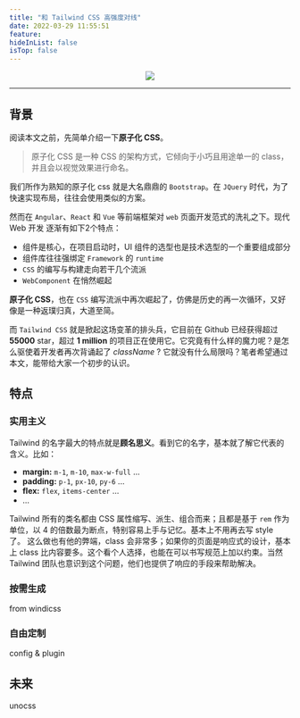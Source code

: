 ```yaml
---
title: "和 Tailwind CSS 高强度对线"
date: 2022-03-29 11:55:51
feature: 
hideInList: false
isTop: false
---
```



<p align="center">
  <img style="max-height: 240px" src="https://cdn.learnku.com/uploads/images/202003/11/1/yqh85AThHg.png">
</p>

---

## 背景

阅读本文之前，先简单介绍一下**原子化 CSS**。

> 原子化 CSS 是一种 CSS 的架构方式，它倾向于小巧且用途单一的 class，并且会以视觉效果进行命名。

我们所作为熟知的原子化 css 就是大名鼎鼎的 `Bootstrap`。在 `JQuery` 时代，为了快速实现布局，往往会使用类似的方案。

然而在 `Angular`、`React` 和 `Vue` 等前端框架对 `web` 页面开发范式的洗礼之下。现代 Web 开发 逐渐有如下2个特点：

- 组件是核心，在项目启动时，UI 组件的选型也是技术选型的一个重要组成部分
- 组件库往往强绑定 `Framework` 的 `runtime`
- `CSS` 的编写与构建走向若干几个流派
- `WebComponent` 在悄然崛起

**原子化 CSS**，也在 `CSS` 编写流派中再次崛起了，仿佛是历史的再一次循环，又好像是一种返璞归真，大道至简。

而 `Tailwind CSS` 就是掀起这场变革的排头兵，它目前在 Github 已经获得超过 **55000** star，超过 **1 million** 的项目正在使用它。它究竟有什么样的魔力呢？是怎么驱使着开发者再次背诵起了 *className* ? 它就没有什么局限吗？笔者希望通过本文，能带给大家一个初步的认识。

## 特点

### 实用主义

Tailwind 的名字最大的特点就是**顾名思义**。看到它的名字，基本就了解它代表的含义。比如：

- **margin:**  `m-1`, `m-10`, `max-w-full` ...
- **padding:**  `p-1`, `px-10`, `py-6` ...
- **flex:** `flex`, `items-center` ...
- ...

Tailwind 所有的类名都由 CSS 属性缩写、派生、组合而来；且都是基于 `rem` 作为单位，以 4 的倍数最为断点，特别容易上手与记忆。基本上不用再去写 style 了。
这么做也有他的弊端，class 会非常多；如果你的页面是响应式的设计，基本上 class 比内容要多。这个看个人选择，也能在可以书写规范上加以约束。当然 Tailwind 团队也意识到这个问题，他们也提供了响应的手段来帮助解决。

### 按需生成

from  windicss

### 自由定制

config & plugin

## 未来

unocss

